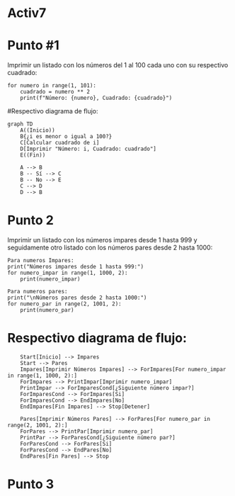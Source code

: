 # Activ7
# Punto #1
Imprimir un listado con los números del 1 al 100 cada uno con su respectivo cuadrado:

```
for numero in range(1, 101):
    cuadrado = numero ** 2
    print(f"Número: {numero}, Cuadrado: {cuadrado}")
```
#Respectivo diagrama de flujo:

```mermaid
graph TD
    A((Inicio))
    B{¿i es menor o igual a 100?}
    C[Calcular cuadrado de i]
    D[Imprimir "Número: i, Cuadrado: cuadrado"]
    E((Fin))

    A --> B
    B -- Sí --> C
    B -- No --> E
    C --> D
    D --> B
```

#  Punto 2
Imprimir un listado con los números impares desde 1 hasta 999 y seguidamente otro listado con los números pares desde 2 hasta 1000:

```
Para numeros Impares:
print("Números impares desde 1 hasta 999:")
for numero_impar in range(1, 1000, 2):
    print(numero_impar)

Para numeros pares:
print("\nNúmeros pares desde 2 hasta 1000:")
for numero_par in range(2, 1001, 2):
    print(numero_par)
```
# Respectivo diagrama de flujo:

```mermaid
    Start[Inicio] --> Impares
    Start --> Pares
    Impares[Imprimir Números Impares] --> ForImpares[For numero_impar in range(1, 1000, 2):]
    ForImpares --> PrintImpar[Imprimir numero_impar]
    PrintImpar --> ForImparesCond[¿Siguiente número impar?]
    ForImparesCond --> ForImpares[Si]
    ForImparesCond --> EndImpares[No]
    EndImpares[Fin Impares] --> Stop[Detener]

    Pares[Imprimir Números Pares] --> ForPares[For numero_par in range(2, 1001, 2):]
    ForPares --> PrintPar[Imprimir numero_par]
    PrintPar --> ForParesCond[¿Siguiente número par?]
    ForParesCond --> ForPares[Si]
    ForParesCond --> EndPares[No]
    EndPares[Fin Pares] --> Stop
```
#  Punto 3
